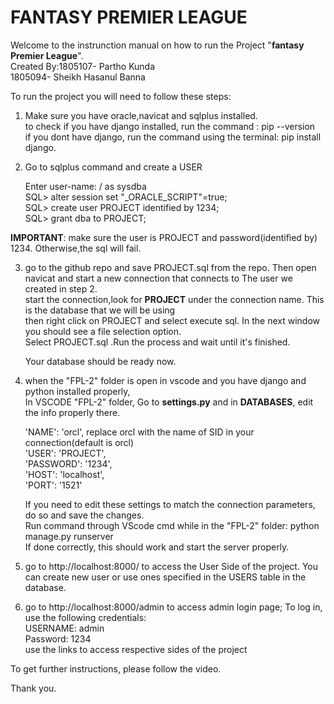 # FANTASY PREMIER LEAGUE
Welcome to the instrunction manual on how to run the Project "**fantasy Premier League**".<br />
Created By:1805107- Partho Kunda<br />
	1805094- Sheikh Hasanul Banna<br />

To run the project you will need to follow these steps:<br />

1. Make sure you have oracle,navicat and sqlplus installed.<br />
   to check if you have django installed, run the command : pip --version<br />
   if you dont have django, run the command using the terminal: pip install django.<br />

2. Go to sqlplus command and create a USER<br />

	Enter user-name: / as sysdba<br />
	SQL> alter session set "_ORACLE_SCRIPT"=true;<br />
	SQL> create user PROJECT identified by 1234;<br />
	SQL> grant dba to PROJECT;<br />

**IMPORTANT**: make sure the user is PROJECT and password(identified by) 1234. Otherwise,the sql will fail.<br />

3. go to the github repo and save PROJECT.sql from the repo. Then open navicat and start a new connection that connects to The user we created in step 2.<br />
   start the connection,look for **PROJECT** under the connection name. This is the database that we will be using <br />
   then right click on PROJECT and select execute sql. In the next window you should see a file selection option. <br />
   Select PROJECT.sql .Run the process and wait until it's finished.<br />
   
   Your database should be ready now.<br />

4. when the "FPL-2" folder is open in vscode and you have django and python installed properly, <br />
   In VSCODE "FPL-2" folder, Go to **settings.py** and in **DATABASES**, edit the info properly there.<br />

   'NAME': 'orcl',               replace orcl with the name of SID in your connection(default is orcl)<br />
   'USER': 'PROJECT',<br />
   'PASSWORD': '1234',<br />
   'HOST': 'localhost',<br />
   'PORT': '1521'<br />
   
   If you need to edit these settings to match the connection parameters, do so and save the changes.<br />
   Run command through VScode cmd while in the "FPL-2" folder: python manage.py runserver <br />
   If done correctly, this should work and start the server properly.<br />
   
5. go to http://localhost:8000/ to access the User Side of the project. You can create new user or use ones specified in the USERS table in the database.<br />
 
6. go to http://localhost:8000/admin to access admin login page; To log in, use the following credentials:<br />
  USERNAME: admin<br />
  Password: 1234<br />
use the links to access respective sides of the project<br />

To get further instructions, please follow the video.<br />

Thank you.  
